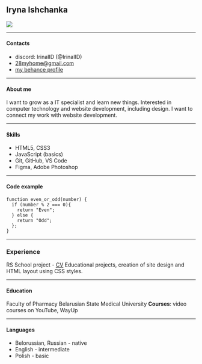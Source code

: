 ## Iryna Ishchanka

![](https://cdn0.iconfinder.com/data/icons/data-science-1-4/66/70-128.png)

---

#### Contacts
* discord: IrinaIID (@IrinaIID)
* 28myhome@gmail.com
* [my behance profile](https://www.behance.net/irinaishchenko)

---

#### About me
I want to grow as a IT specialist and learn new things. Interested in computer technology and website development, including design. I want to connect my work with website development.

---

#### Skills
* HTML5, CSS3
* JavaScript (basics)
* Git, GitHub, VS Code
* Figma, Adobe Photoshop

---

#### Code example
```
function even_or_odd(number) {
  if (number % 2 === 0){
    return "Even";
  } else {
    return "Odd";
  };
}

```
---

### Experience
RS School project - [CV](https://github.com/IrinaIID/rsschool-cv)
Educational projects, creation of site design and HTML layout using CSS styles.

---

#### Education
Faculty of Pharmacy
Belarusian State Medical University
**Courses**: video courses on YouTube, WayUp
 
---

#### Languages
* Belorussian, Russian - native
* English - intermediate
* Polish - basic